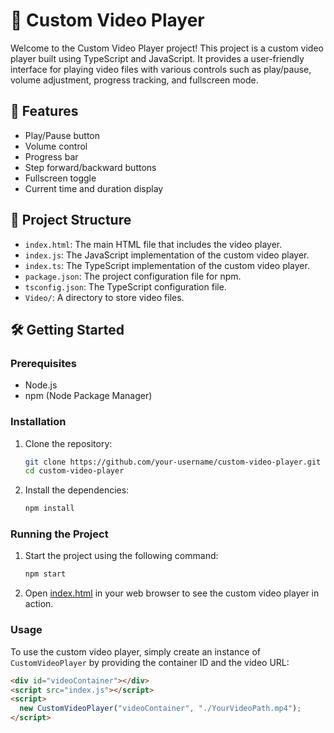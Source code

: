 # 🎥 Custom Video Player

Welcome to the Custom Video Player project! This project is a custom video player built using TypeScript and JavaScript. It provides a user-friendly interface for playing video files with various controls such as play/pause, volume adjustment, progress tracking, and fullscreen mode.

## 🚀 Features

- Play/Pause button
- Volume control
- Progress bar
- Step forward/backward buttons
- Fullscreen toggle
- Current time and duration display

## 📂 Project Structure

- `index.html`: The main HTML file that includes the video player.
- `index.js`: The JavaScript implementation of the custom video player.
- `index.ts`: The TypeScript implementation of the custom video player.
- `package.json`: The project configuration file for npm.
- `tsconfig.json`: The TypeScript configuration file.
- `Video/`: A directory to store video files.

## 🛠️ Getting Started

### Prerequisites

- Node.js
- npm (Node Package Manager)

### Installation

1. Clone the repository:

   ```sh
   git clone https://github.com/your-username/custom-video-player.git
   cd custom-video-player
   ```

2. Install the dependencies:
   ```sh
   npm install
   ```

### Running the Project

1. Start the project using the following command:

   ```sh
   npm start
   ```

2. Open [index.html](http://_vscodecontentref_/6) in your web browser to see the custom video player in action.

### Usage

To use the custom video player, simply create an instance of `CustomVideoPlayer` by providing the container ID and the video URL:

```html
<div id="videoContainer"></div>
<script src="index.js"></script>
<script>
  new CustomVideoPlayer("videoContainer", "./YourVideoPath.mp4");
</script>
```
